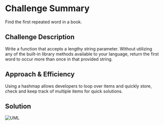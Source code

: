 # Challenge Summary
Find the first repeated word in a book.

## Challenge Description
Write a function that accepts a lengthy string parameter.
Without utilizing any of the built-in library methods available to your language, return the first word to occur more than once in that provided string.

## Approach & Efficiency
Using a hashmap allows developers to loop over items and quickly store, check and keep track of multiple items for quick solutions. 

## Solution
![UML](./challenge31.jpg)